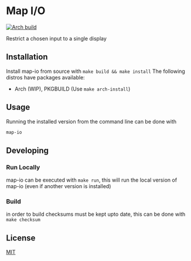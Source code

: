 # Map I/O

[![Arch build](https://github.com/cowlingj/map-io/actions/workflows/verify.yml/badge.svg)](https://github.com/cowlingj/map-io/actions/workflows/verify.yml)

Restrict a chosen input to a single display

## Installation 

Install map-io from source with `make build && make install`
The following distros have packages available:
- Arch (WIP), PKGBUILD (Use `make arch-install`)

## Usage

Running the installed version from the command line can be done with
```bash
map-io
```

## Developing

### Run Locally

map-io can be executed with `make run`, this will run the local version of map-io
(even if another version is installed)

### Build

in order to build checksums must be kept upto date, this can be done with `make checksum`

## License

[MIT](https://choosealicense.com/licenses/mit/)

